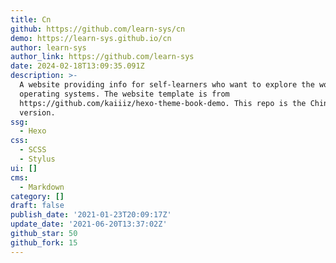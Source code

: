 ```yaml
---
title: Cn
github: https://github.com/learn-sys/cn
demo: https://learn-sys.github.io/cn
author: learn-sys
author_link: https://github.com/learn-sys
date: 2024-02-18T13:09:35.091Z
description: >-
  A website providing info for self-learners who want to explore the world of
  operating systems. The website template is from
  https://github.com/kaiiiz/hexo-theme-book-demo. This repo is the Chinese
  version.
ssg:
  - Hexo
css:
  - SCSS
  - Stylus
ui: []
cms:
  - Markdown
category: []
draft: false
publish_date: '2021-01-23T20:09:17Z'
update_date: '2021-06-20T13:37:02Z'
github_star: 50
github_fork: 15
---
```

